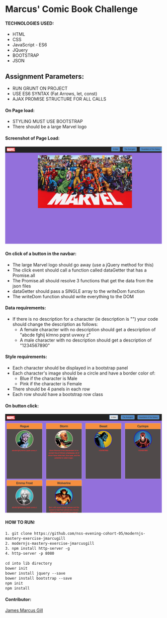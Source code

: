# Marcus' Comic Book Challenge

#### TECHNOLOGIES USED:
- HTML
- CSS
- JavaScript - ES6
- JQuery
- BOOTSTRAP
- JSON

## Assignment Parameters:
* RUN GRUNT ON PROJECT
* USE ES6 SYNTAX (Fat Arrows, let, const)
* AJAX PROMISE STRUCTURE FOR ALL CALLS

#### On Page load:
* STYLING MUST USE BOOTSTRAP
* There should be a large Marvel logo

#### Screenshot of Page Load:
![Splashpage](https://raw.githubusercontent.com/nss-evening-cohort-05/modernjs-mastery-exercise-jmarcusgill/challenge/images/screenshots/page_load.png)

#### On click of a button in the navbar:
* The large Marvel logo should go away (use a jQuery method for this)
* The click event should call a function called dataGetter that has a Promise.all
* The Promise.all should resolve 3 functions that get the data from the json files
* dataGetter should pass a SINGLE array to the writeDom function
* The writeDom function should write everything to the DOM

#### Data requirements:
* If there is no description for a character (ie description is "") your code should change the description as follows:
  * A female character with no description should get a description of "abcde fghij klmno pqrst uvwxy z"
  * A male character with no description should get a description of "1234567890"

#### Style requirements:
* Each character should be displayed in a bootstrap panel
* Each character's image should be a circle and have a border color of:
  * Blue if the character is Male
  * Pink if the character is Female
* There should be 4 panels in each row
* Each row should have a bootstrap row class


#### On button click:
![Splashpage](./images/screenshots/click_on.png)

#### HOW TO RUN:
```
1. git clone https://github.com/nss-evening-cohort-05/modernjs-mastery-exercise-jmarcugill
2. modernjs-mastery-exercise-jmarcusgill
3. npm install http-server -g
4. http-server -p 8080

cd into lib directory
bower init
bower install jquery --save
bower install bootstrap --save
npm init
npm install

```

#### Contributor:
[James Marcus Gill](https://github.com/jmarcusgill)